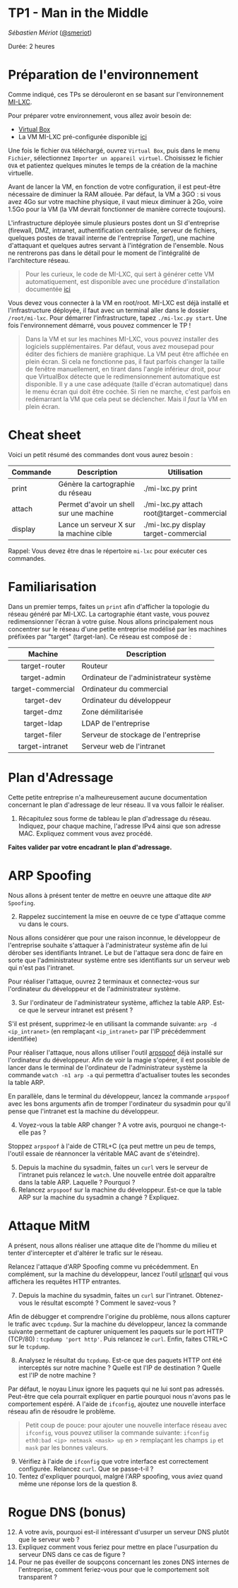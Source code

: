 # TP1 - Man in the Middle

_Sébastien Mériot_ ([@smeriot](https://twitter.com/smeriot))

Durée: 2 heures

Préparation de l'environnement
==============================

Comme indiqué, ces TPs se dérouleront en se basant sur l'environnement [MI-LXC](https://github.com/flesueur/mi-lxc).

Pour préparer votre environnement, vous allez avoir besoin de:
- [Virtual Box](https://www.virtualbox.org/wiki/Downloads)
- La VM MI-LXC pré-configurée disponible [ici](https://flesueur.irisa.fr/mi-lxc/images/milxc-debian-amd64-1.4.2.ova)

Une fois le fichier `OVA` téléchargé, ouvrez `Virtual Box`, puis dans le menu `Fichier`, sélectionnez `Importer un appareil virtuel`. Choisissez le fichier `OVA` et patientez quelques minutes le temps de la création de la machine virtuelle.

Avant de lancer la VM, en fonction de votre configuration, il est peut-être nécessaire de diminuer la RAM allouée. Par défaut, la VM a 3GO : si vous avez 4Go sur votre machine physique, il vaut mieux diminuer à 2Go, voire 1.5Go pour la VM (la VM devrait fonctionner de manière correcte toujours).

L'infrastructure déployée simule plusieurs postes dont un SI d'entreprise (firewall, DMZ, intranet, authentification centralisée, serveur de fichiers, quelques postes de travail interne de l'entreprise _Target_), une machine d'attaquant et quelques autres servant à l'intégration de l'ensemble. Nous ne rentrerons pas dans le détail pour le moment de l'intégralité de l'architecture réseau.

> Pour les curieux, le code de MI-LXC, qui sert à générer cette VM automatiquement, est disponible avec une procédure d'installation documentée [ici](https://github.com/flesueur/mi-lxc)

Vous devez vous connecter à la VM en root/root. MI-LXC est déjà installé et l'infrastructure déployée, il faut avec un terminal aller dans le dossier `/root/mi-lxc`. Pour démarrer l'infrastructure, tapez `./mi-lxc.py start`. Une fois l'environnement démarré, vous pouvez commencer le TP !

> Dans la VM et sur les machines MI-LXC, vous pouvez installer des logiciels supplémentaires. Par défaut, vous avez mousepad pour éditer des fichiers de manière graphique. La VM peut être affichée en plein écran. Si cela ne fonctionne pas, il faut parfois changer la taille de fenêtre manuellement, en tirant dans l'angle inférieur droit, pour que VirtualBox détecte que le redimensionnement automatique est disponible. Il y a une case adéquate (taille d'écran automatique) dans le menu écran qui doit être cochée. Si rien ne marche, c'est parfois en redémarrant la VM que cela peut se déclencher. Mais il *faut* la VM en plein écran.

Cheat sheet
===========

Voici un petit résumé des commandes dont vous aurez besoin :

| Commande | Description | Utilisation |
| -------- | ----------- | ----------- |
| print    | Génère la cartographie du réseau | ./mi-lxc.py print |
| attach   | Permet d'avoir un shell sur une machine | ./mi-lxc.py attach root@target-commercial |
| display  | Lance un serveur X sur la machine cible | ./mi-lxc.py display target-commercial |

Rappel: Vous devez être dnas le répertoire `mi-lxc` pour exécuter ces commandes.

Familiarisation
===============

Dans un premier temps, faites un `print` afin d'afficher la topologie du réseau généré par MI-LXC. La cartographie étant vaste, vous pouvez redimensionner l'écran à votre guise.
Nous allons principalement nous concentrer sur le réseau d'une petite entreprise modélisé par les machines préfixées par "target" (target-lan). Ce réseau est composé de :

| Machine           | Description |
| :-------:         | ----------- |
| target-router     | Routeur     |
| target-admin      | Ordinateur de l'administrateur système |
| target-commercial | Ordinateur du commercial |
| target-dev        | Ordinateur du développeur |
| target-dmz        | Zone démilitarisée |
| target-ldap       | LDAP de l'entreprise |
| target-filer      | Serveur de stockage de l'entreprise |
| target-intranet   | Serveur web de l'intranet |

Plan d'Adressage
================

Cette petite entreprise n'a malheureusement aucune documentation concernant le plan d'adressage de leur réseau. Il va vous falloir le réaliser.

1. Récapitulez sous forme de tableau le plan d'adressage du réseau. Indiquez, pour chaque machine, l'adresse IPv4 ainsi que son adresse MAC. Expliquez comment vous avez procédé.

**Faites valider par votre encadrant le plan d'adressage.**

ARP Spoofing
============

Nous allons à présent tenter de mettre en oeuvre une attaque dite `ARP Spoofing`.

2. Rappelez succintement la mise en oeuvre de ce type d'attaque comme vu dans le cours.

Nous allons considérer que pour une raison inconnue, le développeur de l'entreprise souhaite s'attaquer à l'administrateur système afin de lui dérober ses identifiants Intranet. Le but de l'attaque sera donc de faire en sorte que l'administrateur système entre ses identifiants sur un serveur web qui n'est pas l'intranet.

Pour réaliser l'attaque, ouvrez 2 terminaux et connectez-vous sur l'ordinateur du développeur et de l'administrateur système.

3. Sur l'ordinateur de l'administrateur système, affichez la table ARP. Est-ce que le serveur intranet est présent ?

S'il est présent, supprimez-le en utilisant la commande suivante: `arp -d <ip_intranet>` (en remplaçant `<ip_intranet>` par l'IP précédemment identifiée)

Pour réaliser l'attaque, nous allons utiliser l'outil [arpspoof](https://linux.die.net/man/8/arpspoof) déjà installé sur l'ordinateur du développeur.
Afin de voir la magie s'opérer, il est possible de lancer dans le terminal de l'ordinateur de l'administrateur système la commande `watch -n1 arp -a` qui permettra d'actualiser
toutes les secondes la table ARP. 

En parallèle, dans le terminal du développeur, lancez la commande `arpspoof` avec les bons arguments afin de tromper l'ordinateur du sysadmin pour qu'il pense que l'intranet est
la machine du développeur.

4. Voyez-vous la table ARP changer ? A votre avis, pourquoi ne change-t-elle pas ?

Stoppez `arpspoof` à l'aide de CTRL+C (ça peut mettre un peu de temps, l'outil essaie de réannoncer la véritable MAC avant de s'éteindre).

5. Depuis la machine du sysadmin, faites un `curl` vers le serveur de l'intranet puis relancez le `watch`. Une nouvelle entrée doit apparaître dans la table ARP. Laquelle ? Pourquoi ?
6. Relancez `arpspoof` sur la machine du développeur. Est-ce que la table ARP sur la machine du sysadmin a changé ? Expliquez.

Attaque MitM
============

A présent, nous allons réaliser une attaque dite de l'homme du milieu et tenter d'intercepter et d'altérer le trafic sur le réseau.

Relancez l'attaque d'ARP Spoofing comme vu précédemment. En complément, sur la machine du développeur, lancez l'outil [urlsnarf](https://linux.die.net/man/8/urlsnarf)
qui vous affichera les requêtes HTTP entrantes.

7. Depuis la machine du sysadmin, faites un `curl` sur l'intranet. Obtenez-vous le résultat escompté ? Comment le savez-vous ?

Afin de débugger et comprendre l'origine du problème, nous allons capturer le trafic avec `tcpdump`. Sur la machine du développeur, lancez la commande suivante permettant
de capturer uniquement les paquets sur le port HTTP (TCP/80) : `tcpdump 'port http'`. Puis relancez le `curl`. Enfin, faites CTRL+C sur le `tcpdump`.

8. Analysez le résultat du `tcpdump`. Est-ce que des paquets HTTP ont été interceptés sur notre machine ? Quelle est l'IP de destination ? Quelle est l'IP de notre machine ?

Par défaut, le noyau Linux ignore les paquets qui ne lui sont pas adressés. Peut-être que cela pourrait expliquer en partie pourquoi nous n'avons pas le comportement espéré.
A l'aide de `ifconfig`, ajoutez une nouvelle interface réseau afin de résoudre le problème.

> Petit coup de pouce: pour ajouter une nouvelle interface réseau avec `ifconfig`, vous pouvez utiliser la commande suivante:
> `ifconfig eth0:bad <ip> netmask <mask> up` en > remplaçant les champs `ip` et `mask` par les bonnes valeurs.

9. Vérifiez à l'aide de `ifconfig` que votre interface est correctement configurée. Relancez `curl`. Que se passe-t-il ?
10. Tentez d'expliquer pourquoi, malgré l'ARP spoofing, vous aviez quand même une réponse lors de la question 8.

Rogue DNS (bonus)
=================

12. A votre avis, pourquoi est-il intéressant d'usurper un serveur DNS plutôt que le serveur web ?
13. Expliquez comment vous feriez pour mettre en place l'usurpation du serveur DNS dans ce cas de figure ?
14. Pour ne pas éveiller de soupçons concernant les zones DNS internes de l'entreprise, comment feriez-vous pour que le comportement soit transparent ?
